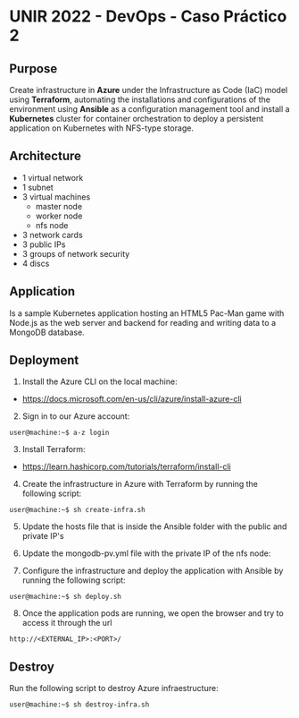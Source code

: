 # UNIR 2022 - DevOps - Caso Práctico 2

## Purpose

Create infrastructure in **Azure** under the Infrastructure as Code (IaC) model using **Terraform**, automating the installations and configurations of the environment using **Ansible** as a configuration management tool and install a **Kubernetes** cluster for container orchestration to deploy a persistent application on Kubernetes with NFS-type storage.

## Architecture

- 1 virtual network
- 1 subnet
- 3 virtual machines
  - master node
  - worker node
  - nfs node
- 3 network cards
- 3 public IPs
- 3 groups of network security
- 4 discs

## Application
Is a sample Kubernetes application hosting an HTML5 Pac-Man game with Node.js as the web server and backend for reading and writing data to a MongoDB database.

## Deployment

1. Install the Azure CLI on the local machine:

-  https://docs.microsoft.com/en-us/cli/azure/install-azure-cli

2. Sign in to our Azure account:

```console
user@machine:~$ a-z login
```
3. Install Terraform:

  - https://learn.hashicorp.com/tutorials/terraform/install-cli

4. Create the infrastructure in Azure with Terraform by running the following script:

```console
user@machine:~$ sh create-infra.sh
```

5. Update the hosts file that is inside the Ansible folder with the public and private IP's

6. Update the mongodb-pv.yml file with the private IP of the nfs node:

7. Configure the infrastructure and deploy the application with Ansible by running the following script:

```console
user@machine:~$ sh deploy.sh
```

8. Once the application pods are running, we open the browser and try to access it through the url 

  `http://<EXTERNAL_IP>:<PORT>/`

## Destroy

Run the following script to destroy Azure infraestructure:

```console
user@machine:~$ sh destroy-infra.sh
```
